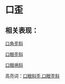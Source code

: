 # 口歪

## 相关表现：

[口角歪斜](https://zuoye.gmzyh.com/search?key=口角歪斜)
[口眼歪斜](https://zuoye.gmzyh.com/search?key=口眼歪斜)
[口眼㖞斜](https://zuoye.gmzyh.com/search?key=口眼㖞斜)
高亮词：[口眼斜歪,口眼歪斜](https://zuoye.gmzyh.com/search?key=口眼斜歪,口眼歪斜)  